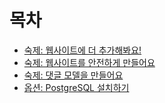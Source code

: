 # 목차 

* [숙제: 웹사이트에 더 추가해봐요!](homework/README.md)
* [숙제: 웹사이트를 안전하게 만들어요](authentication_authorization/README.md) 
* [숙제: 댓글 모델을 만들어요](homework_create_more_models/README.md) 
* [옵션: PostgreSQL 설치하기](optional_postgresql_installation/README.md)